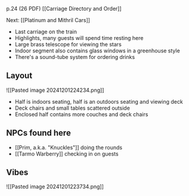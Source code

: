 p.24 (26 PDF)
[[Carriage Directory and Order]]

Next: [[Platinum and Mithril Cars]]

- Last carriage on the train
- Highlights, many guests will spend time resting here
- Large brass telescope for viewing the stars
- Indoor segment also contains glass windows in a greenhouse style 
- There's a sound-tube system for ordering drinks
## Layout
![[Pasted image 20241201224234.png]]
- Half is indoors seating, half is an outdoors seating and viewing deck
- Deck chairs and small tables scattered outside
- Enclosed half contains more couches and deck chairs
## NPCs found here
- [[Prim, a.k.a. "Knuckles"]] doing the rounds
- [[Tarmo Warberry]] checking in on guests
## Vibes
![[Pasted image 20241201223734.png]]
